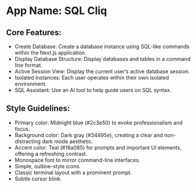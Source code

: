 # **App Name**: SQL Cliq

## Core Features:

- Create Database: Create a database instance using SQL-like commands within the Next.js application.
- Display Database Structure: Display databases and tables in a command line format.
- Active Session View: Display the current user’s active database session.
- Isolated Instances: Each user operates within their own isolated environment.
- SQL Assistant: Use an AI tool to help guide users on SQL syntax.

## Style Guidelines:

- Primary color: Midnight blue (#2c3e50) to evoke professionalism and focus.
- Background color: Dark gray (#34495e), creating a clear and non-distracting dark mode aesthetic.
- Accent color: Teal (#16a085) for prompts and important UI elements, offering a refreshing contrast.
- Monospace font to mirror command-line interfaces.
- Simple, outline-style icons.
- Classic terminal layout with a prominent prompt.
- Subtle cursor blink.